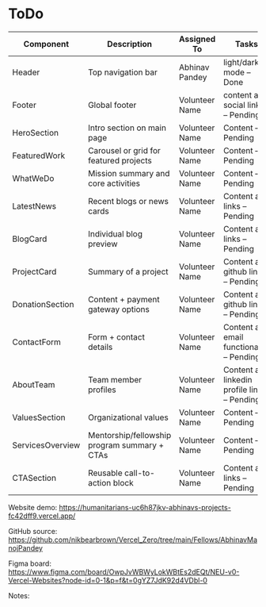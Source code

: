 # ToDo



| Component         | Description                                  | Assigned To     | Tasks                                  |
|------------------|----------------------------------------------|-----------------|----------------------------------------|
| Header           | Top navigation bar                           | Abhinav Pandey  | light/dark mode – Done                 |
| Footer           | Global footer                                | Volunteer Name  | content and social links – Pending     |
| HeroSection      | Intro section on main page                   | Volunteer Name  | Content – Pending                      |
| FeaturedWork     | Carousel or grid for featured projects       | Volunteer Name  | Content – Pending                      |
| WhatWeDo         | Mission summary and core activities          | Volunteer Name  | Content – Pending                      |
| LatestNews       | Recent blogs or news cards                   | Volunteer Name  | Content and links – Pending            |
| BlogCard         | Individual blog preview                      | Volunteer Name  | Content and links – Pending            |
| ProjectCard      | Summary of a project                         | Volunteer Name  | Content and github links – Pending     |
| DonationSection  | Content + payment gateway options            | Volunteer Name  | Content and github links – Pending     |
| ContactForm      | Form + contact details                       | Volunteer Name  | Content and email functionality – Pending |
| AboutTeam        | Team member profiles                         | Volunteer Name  | Content and linkedin profile links – Pending |
| ValuesSection    | Organizational values                        | Volunteer Name  | Content – Pending                      |
| ServicesOverview | Mentorship/fellowship program summary + CTAs | Volunteer Name  | Content – Pending                      |
| CTASection       | Reusable call-to-action block                | Volunteer Name  | Content and links – Pending            |



Website demo: https://humanitarians-uc6h87jkv-abhinavs-projects-fc42dff9.vercel.app/

GitHub source: https://github.com/nikbearbrown/Vercel_Zero/tree/main/Fellows/AbhinavManojPandey

Figma board: https://www.figma.com/board/OwpJvWBWyLokWBtEs2dEQt/NEU-v0-Vercel-Websites?node-id=0-1&p=f&t=0gYZ7JdK92d4VDbl-0

Notes:
